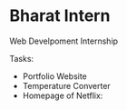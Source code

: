 # Bharat Intern
<p>Web Develpoment Internship</p>
<p>Tasks:</p>
<ul>
<li> Portfolio Website </li>
<li> Temperature Converter </li>
<li> Homepage of Netflix:</li>
</ul>